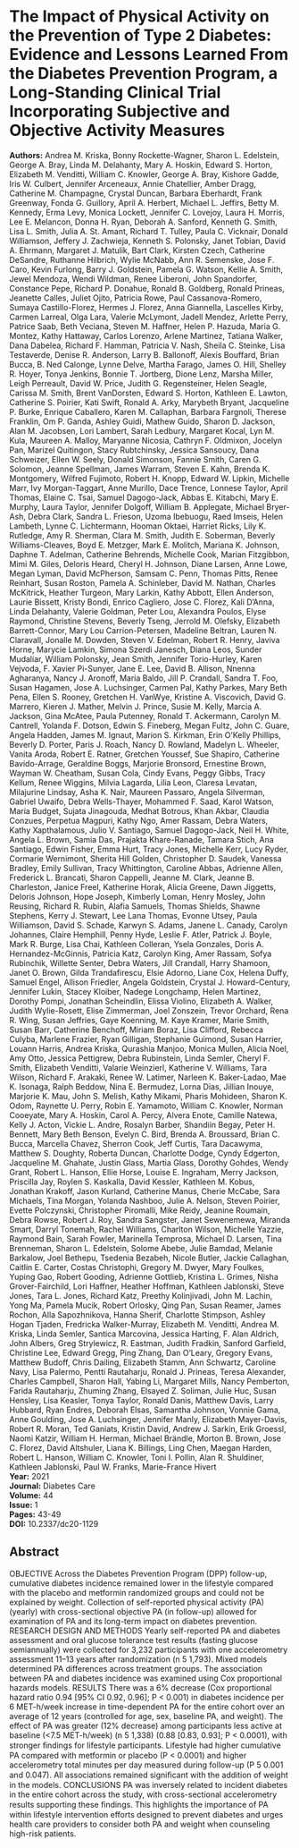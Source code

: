 # The Impact of Physical Activity on the Prevention of Type 2 Diabetes: Evidence and Lessons Learned From the Diabetes Prevention Program, a Long-Standing Clinical Trial Incorporating Subjective and Objective Activity Measures

**Authors:** Andrea M. Kriska, Bonny Rockette-Wagner, Sharon L. Edelstein, George A. Bray, Linda M. Delahanty, Mary A. Hoskin, Edward S. Horton, Elizabeth M. Venditti, William C. Knowler, George A. Bray, Kishore Gadde, Iris W. Culbert, Jennifer Arceneaux, Annie Chatellier, Amber Dragg, Catherine M. Champagne, Crystal Duncan, Barbara Eberhardt, Frank Greenway, Fonda G. Guillory, April A. Herbert, Michael L. Jeffirs, Betty M. Kennedy, Erma Levy, Monica Lockett, Jennifer C. Lovejoy, Laura H. Morris, Lee E. Melancon, Donna H. Ryan, Deborah A. Sanford, Kenneth G. Smith, Lisa L. Smith, Julia A. St. Amant, Richard T. Tulley, Paula C. Vicknair, Donald Williamson, Jeffery J. Zachwieja, Kenneth S. Polonsky, Janet Tobian, David A. Ehrmann, Margaret J. Matulik, Bart Clark, Kirsten Czech, Catherine DeSandre, Ruthanne Hilbrich, Wylie McNabb, Ann R. Semenske, Jose F. Caro, Kevin Furlong, Barry J. Goldstein, Pamela G. Watson, Kellie A. Smith, Jewel Mendoza, Wendi Wildman, Renee Liberoni, John Spandorfer, Constance Pepe, Richard P. Donahue, Ronald B. Goldberg, Ronald Prineas, Jeanette Calles, Juliet Ojito, Patricia Rowe, Paul Cassanova-Romero, Sumaya Castillo-Florez, Hermes J. Florez, Anna Giannella, Lascelles Kirby, Carmen Larreal, Olga Lara, Valerie McLymont, Jadell Mendez, Arlette Perry, Patrice Saab, Beth Veciana, Steven M. Haffner, Helen P. Hazuda, Maria G. Montez, Kathy Hattaway, Carlos Lorenzo, Arlene Martinez, Tatiana Walker, Dana Dabelea, Richard F. Hamman, Patricia V. Nash, Sheila C. Steinke, Lisa Testaverde, Denise R. Anderson, Larry B. Ballonoff, Alexis Bouffard, Brian Bucca, B. Ned Calonge, Lynne Delve, Martha Farago, James O. Hill, Shelley R. Hoyer, Tonya Jenkins, Bonnie T. Jortberg, Dione Lenz, Marsha Miller, Leigh Perreault, David W. Price, Judith G. Regensteiner, Helen Seagle, Carissa M. Smith, Brent VanDorsten, Edward S. Horton, Kathleen E. Lawton, Catherine S. Poirier, Kati Swift, Ronald A. Arky, Marybeth Bryant, Jacqueline P. Burke, Enrique Caballero, Karen M. Callaphan, Barbara Fargnoli, Therese Franklin, Om P. Ganda, Ashley Guidi, Mathew Guido, Sharon D. Jackson, Alan M. Jacobsen, Lori Lambert, Sarah Ledbury, Margaret Kocal, Lyn M. Kula, Maureen A. Malloy, Maryanne Nicosia, Cathryn F. Oldmixon, Jocelyn Pan, Marizel Quitingon, Stacy Rubtchinsky, Jessica Sansoucy, Dana Schweizer, Ellen W. Seely, Donald Simonson, Fannie Smith, Caren G. Solomon, Jeanne Spellman, James Warram, Steven E. Kahn, Brenda K. Montgomery, Wilfred Fujimoto, Robert H. Knopp, Edward W. Lipkin, Michelle Marr, Ivy Morgan-Taggart, Anne Murillo, Dace Trence, Lonnese Taylor, April Thomas, Elaine C. Tsai, Samuel Dagogo-Jack, Abbas E. Kitabchi, Mary E. Murphy, Laura Taylor, Jennifer Dolgoff, William B. Applegate, Michael Bryer-Ash, Debra Clark, Sandra L. Frieson, Uzoma Ibebuogu, Raed Imseis, Helen Lambeth, Lynne C. Lichtermann, Hooman Oktaei, Harriet Ricks, Lily K. Rutledge, Amy R. Sherman, Clara M. Smith, Judith E. Soberman, Beverly Williams-Cleaves, Boyd E. Metzger, Mark E. Molitch, Mariana K. Johnson, Daphne T. Adelman, Catherine Behrends, Michelle Cook, Marian Fitzgibbon, Mimi M. Giles, Deloris Heard, Cheryl H. Johnson, Diane Larsen, Anne Lowe, Megan Lyman, David McPherson, Samsam C. Penn, Thomas Pitts, Renee Reinhart, Susan Roston, Pamela A. Schinleber, David M. Nathan, Charles McKitrick, Heather Turgeon, Mary Larkin, Kathy Abbott, Ellen Anderson, Laurie Bissett, Kristy Bondi, Enrico Cagliero, Jose C. Florez, Kali D’Anna, Linda Delahanty, Valerie Goldman, Peter Lou, Alexandra Poulos, Elyse Raymond, Christine Stevens, Beverly Tseng, Jerrold M. Olefsky, Elizabeth Barrett-Connor, Mary Lou Carrion-Petersen, Madeline Beltran, Lauren N. Claravall, Jonalle M. Dowden, Steven V. Edelman, Robert R. Henry, Javiva Horne, Marycie Lamkin, Simona Szerdi Janesch, Diana Leos, Sunder Mudaliar, William Polonsky, Jean Smith, Jennifer Torio-Hurley, Karen Vejvoda, F. Xavier Pi-Sunyer, Jane E. Lee, David B. Allison, Nnenna Agharanya, Nancy J. Aronoff, Maria Baldo, Jill P. Crandall, Sandra T. Foo, Susan Hagamen, Jose A. Luchsinger, Carmen Pal, Kathy Parkes, Mary Beth Pena, Ellen S. Rooney, Gretchen H. VanWye, Kristine A. Viscovich, David G. Marrero, Kieren J. Mather, Melvin J. Prince, Susie M. Kelly, Marcia A. Jackson, Gina McAtee, Paula Putenney, Ronald T. Ackermann, Carolyn M. Cantrell, Yolanda F. Dotson, Edwin S. Fineberg, Megan Fultz, John C. Guare, Angela Hadden, James M. Ignaut, Marion S. Kirkman, Erin O’Kelly Phillips, Beverly D. Porter, Paris J. Roach, Nancy D. Rowland, Madelyn L. Wheeler, Vanita Aroda, Robert E. Ratner, Gretchen Youssef, Sue Shapiro, Catherine Bavido-Arrage, Geraldine Boggs, Marjorie Bronsord, Ernestine Brown, Wayman W. Cheatham, Susan Cola, Cindy Evans, Peggy Gibbs, Tracy Kellum, Renee Wiggins, Milvia Lagarda, Lilia Leon, Claresa Levatan, Milajurine Lindsay, Asha K. Nair, Maureen Passaro, Angela Silverman, Gabriel Uwaifo, Debra Wells-Thayer, Mohammed F. Saad, Karol Watson, Maria Budget, Sujata Jinagouda, Medhat Botrous, Khan Akbar, Claudia Conzues, Perpetua Magpuri, Kathy Ngo, Amer Rassam, Debra Waters, Kathy Xapthalamous, Julio V. Santiago, Samuel Dagogo-Jack, Neil H. White, Angela L. Brown, Samia Das, Prajakta Khare-Ranade, Tamara Stich, Ana Santiago, Edwin Fisher, Emma Hurt, Tracy Jones, Michelle Kerr, Lucy Ryder, Cormarie Wernimont, Sherita Hill Golden, Christopher D. Saudek, Vanessa Bradley, Emily Sullivan, Tracy Whittington, Caroline Abbas, Adrienne Allen, Frederick L. Brancati, Sharon Cappelli, Jeanne M. Clark, Jeanne B. Charleston, Janice Freel, Katherine Horak, Alicia Greene, Dawn Jiggetts, Deloris Johnson, Hope Joseph, Kimberly Loman, Henry Mosley, John Reusing, Richard R. Rubin, Alafia Samuels, Thomas Shields, Shawne Stephens, Kerry J. Stewart, Lee Lana Thomas, Evonne Utsey, Paula Williamson, David S. Schade, Karwyn S. Adams, Janene L. Canady, Carolyn Johannes, Claire Hemphill, Penny Hyde, Leslie F. Atler, Patrick J. Boyle, Mark R. Burge, Lisa Chai, Kathleen Colleran, Ysela Gonzales, Doris A. Hernandez-McGinnis, Patricia Katz, Carolyn King, Amer Rassam, Sofya Rubinchik, Willette Senter, Debra Waters, Jill Crandall, Harry Shamoon, Janet O. Brown, Gilda Trandafirescu, Elsie Adorno, Liane Cox, Helena Duffy, Samuel Engel, Allison Friedler, Angela Goldstein, Crystal J. Howard-Century, Jennifer Lukin, Stacey Kloiber, Nadege Longchamp, Helen Martinez, Dorothy Pompi, Jonathan Scheindlin, Elissa Violino, Elizabeth A. Walker, Judith Wylie-Rosett, Elise Zimmerman, Joel Zonszein, Trevor Orchard, Rena R. Wing, Susan Jeffries, Gaye Koenning, M. Kaye Kramer, Marie Smith, Susan Barr, Catherine Benchoff, Miriam Boraz, Lisa Clifford, Rebecca Culyba, Marlene Frazier, Ryan Gilligan, Stephanie Guimond, Susan Harrier, Louann Harris, Andrea Kriska, Qurashia Manjoo, Monica Mullen, Alicia Noel, Amy Otto, Jessica Pettigrew, Debra Rubinstein, Linda Semler, Cheryl F. Smith, Elizabeth Venditti, Valarie Weinzierl, Katherine V. Williams, Tara Wilson, Richard F. Arakaki, Renee W. Latimer, Narleen K. Baker-Ladao, Mae K. Isonaga, Ralph Beddow, Nina E. Bermudez, Lorna Dias, Jillian Inouye, Marjorie K. Mau, John S. Melish, Kathy Mikami, Pharis Mohideen, Sharon K. Odom, Raynette U. Perry, Robin E. Yamamoto, William C. Knowler, Norman Cooeyate, Mary A. Hoskin, Carol A. Percy, Alvera Enote, Camille Natewa, Kelly J. Acton, Vickie L. Andre, Rosalyn Barber, Shandiin Begay, Peter H. Bennett, Mary Beth Benson, Evelyn C. Bird, Brenda A. Broussard, Brian C. Bucca, Marcella Chavez, Sherron Cook, Jeff Curtis, Tara Dacawyma, Matthew S. Doughty, Roberta Duncan, Charlotte Dodge, Cyndy Edgerton, Jacqueline M. Ghahate, Justin Glass, Martia Glass, Dorothy Gohdes, Wendy Grant, Robert L. Hanson, Ellie Horse, Louise E. Ingraham, Merry Jackson, Priscilla Jay, Roylen S. Kaskalla, David Kessler, Kathleen M. Kobus, Jonathan Krakoff, Jason Kurland, Catherine Manus, Cherie McCabe, Sara Michaels, Tina Morgan, Yolanda Nashboo, Julie A. Nelson, Steven Poirier, Evette Polczynski, Christopher Piromalli, Mike Reidy, Jeanine Roumain, Debra Rowse, Robert J. Roy, Sandra Sangster, Janet Sewenemewa, Miranda Smart, Darryl Tonemah, Rachel Williams, Charlton Wilson, Michelle Yazzie, Raymond Bain, Sarah Fowler, Marinella Temprosa, Michael D. Larsen, Tina Brenneman, Sharon L. Edelstein, Solome Abebe, Julie Bamdad, Melanie Barkalow, Joel Bethepu, Tsedenia Bezabeh, Nicole Butler, Jackie Callaghan, Caitlin E. Carter, Costas Christophi, Gregory M. Dwyer, Mary Foulkes, Yuping Gao, Robert Gooding, Adrienne Gottlieb, Kristina L. Grimes, Nisha Grover-Fairchild, Lori Haffner, Heather Hoffman, Kathleen Jablonski, Steve Jones, Tara L. Jones, Richard Katz, Preethy Kolinjivadi, John M. Lachin, Yong Ma, Pamela Mucik, Robert Orlosky, Qing Pan, Susan Reamer, James Rochon, Alla Sapozhnikova, Hanna Sherif, Charlotte Stimpson, Ashley Hogan Tjaden, Fredricka Walker-Murray, Elizabeth M. Venditti, Andrea M. Kriska, Linda Semler, Santica Marcovina, Jessica Harting, F. Alan Aldrich, John Albers, Greg Strylewicz, R. Eastman, Judith Fradkin, Sanford Garfield, Christine Lee, Edward Gregg, Ping Zhang, Dan O’Leary, Gregory Evans, Matthew Budoff, Chris Dailing, Elizabeth Stamm, Ann Schwartz, Caroline Navy, Lisa Palermo, Pentti Rautaharju, Ronald J. Prineas, Teresa Alexander, Charles Campbell, Sharon Hall, Yabing Li, Margaret Mills, Nancy Pemberton, Farida Rautaharju, Zhuming Zhang, Elsayed Z. Soliman, Julie Huc, Susan Hensley, Lisa Keasler, Tonya Taylor, Ronald Danis, Matthew Davis, Larry Hubbard, Ryan Endres, Deborah Elsas, Samantha Johnson, Vonnie Gama, Anne Goulding, Jose A. Luchsinger, Jennifer Manly, Elizabeth Mayer-Davis, Robert R. Moran, Ted Ganiats, Kristin David, Andrew J. Sarkin, Erik Groessl, Naomi Katzir, William H. Herman, Michael Brändle, Morton B. Brown, Jose C. Florez, David Altshuler, Liana K. Billings, Ling Chen, Maegan Harden, Robert L. Hanson, William C. Knowler, Toni I. Pollin, Alan R. Shuldiner, Kathleen Jablonski, Paul W. Franks, Marie-France Hivert  
**Year:** 2021  
**Journal:** Diabetes Care  
**Volume:** 44  
**Issue:** 1  
**Pages:** 43-49  
**DOI:** 10.2337/dc20-1129  

## Abstract
OBJECTIVE Across the Diabetes Prevention Program (DPP) follow-up, cumulative diabetes incidence remained lower in the lifestyle compared with the placebo and metformin randomized groups and could not be explained by weight. Collection of self-reported physical activity (PA) (yearly) with cross-sectional objective PA (in follow-up) allowed for examination of PA and its long-term impact on diabetes prevention. RESEARCH DESIGN AND METHODS Yearly self-reported PA and diabetes assessment and oral glucose tolerance test results (fasting glucose semiannually) were collected for 3,232 participants with one accelerometry assessment 11–13 years after randomization (n 5 1,793). Mixed models determined PA differences across treatment groups. The association between PA and diabetes incidence was examined using Cox proportional hazards models.
RESULTS There was a 6% decrease (Cox proportional hazard ratio 0.94 [95% CI 0.92, 0.96]; P < 0.001) in diabetes incidence per 6 MET-h/week increase in time-dependent PA for the entire cohort over an average of 12 years (controlled for age, sex, baseline PA, and weight). The effect of PA was greater (12% decrease) among participants less active at baseline (<7.5 MET-h/week) (n 5 1,338) (0.88 [0.83, 0.93]; P < 0.0001), with stronger ﬁndings for lifestyle participants. Lifestyle had higher cumulative PA compared with metformin or placebo (P < 0.0001) and higher accelerometry total minutes per day measured during follow-up (P 5 0.001 and 0.047). All associations remained signiﬁcant with the addition of weight in the models.
CONCLUSIONS PA was inversely related to incident diabetes in the entire cohort across the study, with cross-sectional accelerometry results supporting these ﬁndings. This highlights the importance of PA within lifestyle intervention efforts designed to prevent diabetes and urges health care providers to consider both PA and weight when counseling high-risk patients.

